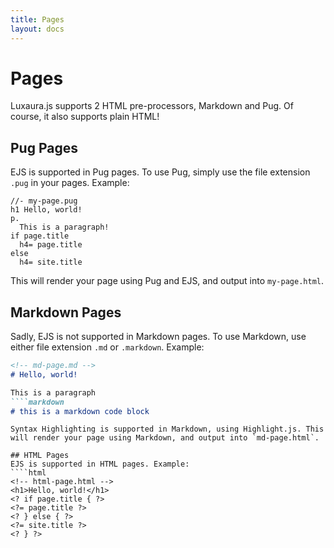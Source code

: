 ```yaml
---
title: Pages
layout: docs
---
```


# Pages
Luxaura.js supports 2 HTML pre-processors, Markdown and Pug. Of course, it also supports plain HTML!

## Pug Pages
EJS is supported in Pug pages. To use Pug, simply use the file extension `.pug` in your pages. Example:
````pug
//- my-page.pug
h1 Hello, world!
p.
  This is a paragraph!
if page.title
  h4= page.title
else
  h4= site.title
````
This will render your page using Pug and EJS, and output into `my-page.html`.

## Markdown Pages
Sadly, EJS is not supported in Markdown pages. To use Markdown, use either file extension `.md` or `.markdown`. Example:
````markdown
<!-- md-page.md -->
# Hello, world!

This is a paragraph
````markdown
# this is a markdown code block
````
````
Syntax Highlighting is supported in Markdown, using Highlight.js. This will render your page using Markdown, and output into `md-page.html`.

## HTML Pages
EJS is supported in HTML pages. Example:
````html
<!-- html-page.html -->
<h1>Hello, world!</h1>
<? if page.title { ?>
<?= page.title ?>
<? } else { ?>
<?= site.title ?>
<? } ?>
````

